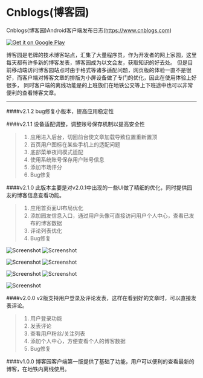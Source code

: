 Cnblogs(博客园)
=======

Cnblogs(博客园)Android客户端发布日志(https://www.cnblogs.com)

[![Get it on Google Play](http://www.android.com/images/brand/get_it_on_play_logo_small.png)](https://play.google.com/store/apps/details?id=com.avenwu.cnblogs)

博客园是老牌的技术博客站点，汇集了大量程序员，作为开发者的网上家园，这里每天都有许多新的博客发表，博客园成为以文会友，获取知识的好去处。
但是目前移动端访问博客园站点时由于格式等诸多适配问题，网页版的体验一直不是很好，而客户端对博客文章的排版为小屏设备做了专门的优化，因此在使用体验上好很多，
同时客户端的离线功能是的上班族们在地铁公交等上下班途中也可以非常便利的查看博客文章。


----------

####v2.1.2
bug修复小版本，提高应用稳定性

####v2.1.1
设备适配调整，调整账号保存机制以提高安全性

>1. 应用进入后台，切回前台使文章加载导致位置重新置顶
>2. 首页用户图标在某些手机上的适配问题
>3. 底部菜单夜间模式适配
>4. 使用系统账号保存用户账号信息
>5. 添加市场评分
>6. Bug修复

####v2.1.0
此版本主要是对v2.0.1中出现的一些UI做了精细的优化，同时提供园友的博客信息查看功能。
>1. 应用首页面UI布局优化
>2. 添加园友信息入口，通过用户头像可直接访问用户个人中心，查看已发布的博客数据
>3. 评论列表优化
>4. Bug修复

![Screenshot](https://github.com/avenwu/cnblogs/raw/master/v2.1.0/screenshot-v2.1.0-1.png)
![Screenshot](https://github.com/avenwu/cnblogs/raw/master/v2.1.0/screenshot-v2.1.0-2.png)

![Screenshot](https://github.com/avenwu/cnblogs/raw/master/v2.1.0/screenshot-v2.1.0-3.png)
![Screenshot](https://github.com/avenwu/cnblogs/raw/master/v2.1.0/screenshot-v2.1.0-4.png)

![Screenshot](https://github.com/avenwu/cnblogs/raw/master/v2.1.0/screenshot-v2.1.0-5.png)
![Screenshot](https://github.com/avenwu/cnblogs/raw/master/v2.1.0/screenshot-v2.1.0-6.png)

![Screenshot](https://github.com/avenwu/cnblogs/raw/master/v2.1.0/screenshot-v2.1.0-7.png)

####v2.0.0
v2版支持用户登录及评论发表，这样在看到好的文章时，可以直接发表评论。
>1. 用户登录功能
>2. 发表评论
>3. 查看用户粉丝/关注列表
>4. 添加个人中心，方便查看个人的博客数据
>5. Bug修复

####v1.0.0
博客园客户端第一版提供了基础了功能，用户可以便利的查看最新的博客，在地铁内离线使用。